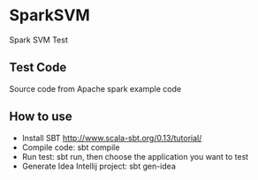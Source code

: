 # SparkSVM
Spark SVM Test

## Test Code
Source code from Apache spark example code

## How to use
+ Install SBT <http://www.scala-sbt.org/0.13/tutorial/>
+ Compile code: sbt compile
+ Run test: sbt run, then choose the application you want to test
+ Generate Idea Intellij project: sbt gen-idea
